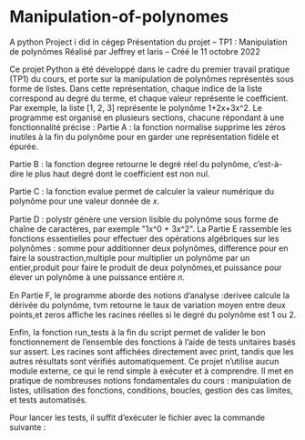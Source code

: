 # Manipulation-of-polynomes
A python Project i did in cégep 
Présentation du projet – TP1 : Manipulation de polynômes
Réalisé par Jeffrey et Iaris – Créé le 11 octobre 2022

Ce projet Python a été développé dans le cadre du premier travail pratique (TP1) du cours, et porte sur la manipulation de polynômes représentés sous forme de listes. Dans cette représentation, chaque indice de la liste correspond au degré du terme, et chaque valeur représente le coefficient. Par exemple, la liste [1, 2, 3] représente le polynôme 1+2x+3x^2.
Le programme est organisé en plusieurs sections, chacune répondant à une fonctionnalité précise :
Partie A : la fonction normalise supprime les zéros inutiles à la fin du polynôme pour en garder une représentation fidèle et épurée.

Partie B : la fonction degree retourne le degré réel du polynôme, c’est-à-dire le plus haut degré dont le coefficient est non nul.

Partie C : la fonction evalue permet de calculer la valeur numérique du polynôme pour une valeur donnée de 𝑥.

Partie D : polystr génère une version lisible du polynôme sous forme de chaîne de caractères, par exemple "1x^0 + 3x^2".
La Partie E rassemble les fonctions essentielles pour effectuer des opérations algébriques sur les polynômes :
somme pour additionner deux polynômes, difference pour en faire la soustraction,multiple pour multiplier un polynôme par un entier,produit pour faire le produit de deux polynômes,et puissance pour élever un polynôme à une puissance entière 𝑛.

En Partie F, le programme aborde des notions d’analyse :derivee calcule la dérivée du polynôme,
tvm retourne le taux de variation moyen entre deux points,et zeros affiche les racines réelles si le degré du polynôme est 1 ou 2.

Enfin, la fonction run_tests à la fin du script permet de valider le bon fonctionnement de l’ensemble des fonctions à l’aide de tests unitaires basés sur assert. Les racines sont affichées directement avec print, tandis que les autres résultats sont vérifiés automatiquement.
Ce projet n’utilise aucun module externe, ce qui le rend simple à exécuter et à comprendre. Il met en pratique de nombreuses notions fondamentales du cours : manipulation de listes, utilisation des fonctions, conditions, boucles, gestion des cas limites, et tests automatisés.

Pour lancer les tests, il suffit d’exécuter le fichier avec la commande suivante :
